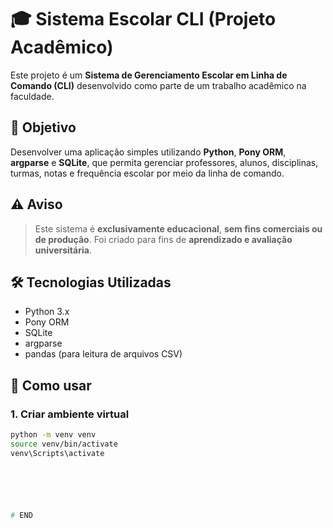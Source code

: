 # 🎓 Sistema Escolar CLI (Projeto Acadêmico)

Este projeto é um **Sistema de Gerenciamento Escolar em Linha de Comando (CLI)** desenvolvido como parte de um trabalho acadêmico na faculdade. 

## 📌 Objetivo

Desenvolver uma aplicação simples utilizando **Python**, **Pony ORM**, **argparse** e **SQLite**, que permita gerenciar professores, alunos, disciplinas, turmas, notas e frequência escolar por meio da linha de comando.

## ⚠️ Aviso

> Este sistema é **exclusivamente educacional**, **sem fins comerciais ou de produção**. Foi criado para fins de **aprendizado e avaliação universitária**.

## 🛠️ Tecnologias Utilizadas

- Python 3.x
- Pony ORM
- SQLite
- argparse
- pandas (para leitura de arquivos CSV)

## 🚀 Como usar

### 1. Criar ambiente virtual

```bash
python -m venv venv
source venv/bin/activate        
venv\Scripts\activate 






# END

